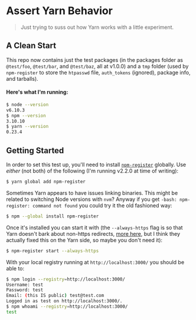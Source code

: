 # Assert Yarn Behavior
>Just trying to suss out how Yarn works with a little experiment.

## A Clean Start
This repo now contains just the test packages (in the packages folder as `@test/foo`, `@test/bar`, and `@test/baz`, all at v1.0.0) and a `tmp` folder (used by `npm-register` to store the `htpasswd` file, `auth_tokens` (ignored), package info, and tarballs).

#### Here's what I'm running:
```bash
$ node --version
v6.10.3
$ npm --version
3.10.10
$ yarn --version
0.23.4
```

## Getting Started
In order to set this test up, you'll need to install [`npm-register`](https://github.com/dickeyxxx/npm-register) globally. Use _either_ (not both) of the following (I'm running v2.2.0 at time of writing):
```bash
$ yarn global add npm-register
```
Sometimes Yarn appears to have issues linking binaries. This might be related to switching Node versions with `nvm`? Anyway if you get `-bash: npm-register: command not found` you could try it the old fashioned way:
```bash
$ npm --global install npm-register
```

Once it's installed you can start it with (the `--always-https` flag is so that Yarn doesn't bark about non-https redirects, [more here](https://github.com/dickeyxxx/npm-register#yarn-compatibility), but I think they actually fixed this on the Yarn side, so maybe you don't need it):
```bash
$ npm-register start --always-https
```

With your local registry running at `http://localhost:3000/` you should be able to:
```bash
$ npm login --registry=http://localhost:3000/
Username: test
Password: test
Email: (this IS public) test@test.com
Logged in as test on http://localhost:3000/.
$ npm whoami --registry=http://localhost:3000/
test
```



